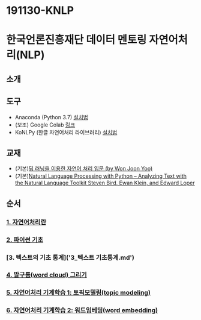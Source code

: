 # 191130-KNLP
# 한국언론진흥재단 데이터 멘토링 자연어처리(NLP)

## 소개

## 도구
* Anaconda (Python 3.7) [설치법](https://wikidocs.net/50698#1-anaconda)
* (보조) Google Colab [링크](https://colab.research.google.com/)
* KoNLPy (한글 자연어처리 라이브러리) [설치법](https://konlpy-ko.readthedocs.io/ko/v0.4.3/install/)

## 교재
* (기본)[딥 러닝을 이용한 자연어 처리 입문 (by Won Joon Yoo)](https://wikidocs.net/book/2155)
* (기본)[Natural Language Processing with Python – Analyzing Text with the Natural Language Toolkit
Steven Bird, Ewan Klein, and Edward Loper](http://www.nltk.org/book/)

## 순서
### [1. 자연어처리란](1_자연어처리란.md)

### [2. 파이썬 기초](2_파이썬기초.md)
<!-- NLTK 기반 -->

### [3. 텍스트의 기초 통계]('3_텍스트 기초통계.md')
<!-- NLTK 기반 -->

### [4. 말구름(word cloud) 그리기](4_말구름그리기.md)
<!-- 문레기 사례 기반 -->

### [5. 자연어처리 기계학습 1: 토픽모델링(topic modeling)](5_토픽모델링.md)
<!-- 새 사례 만들어야 -->

### [6. 자연어처리 기계학습 2: 워드임베딩(word embedding)](6_워드임베딩.md)
<!-- 동성애 기사 기반 -->


